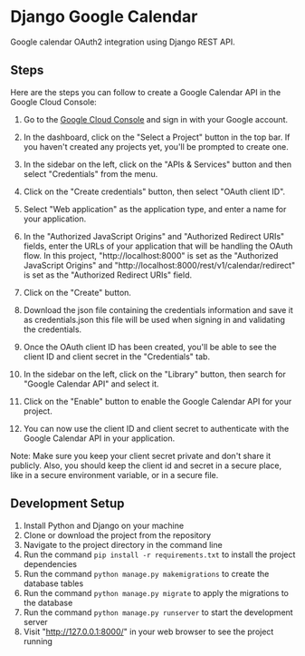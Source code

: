 # Django Google Calendar

Google calendar OAuth2 integration using Django REST API.

## Steps

Here are the steps you can follow to create a Google Calendar API in the Google Cloud Console:

1. Go to the [Google Cloud Console](https://console.cloud.google.com/) and sign in with your Google account.

2. In the dashboard, click on the "Select a Project" button in the top bar. If you haven't created any projects yet, you'll be prompted to create one.

3. In the sidebar on the left, click on the "APIs & Services" button and then select "Credentials" from the menu.

4. Click on the "Create credentials" button, then select "OAuth client ID".

5. Select "Web application" as the application type, and enter a name for your application.

6. In the "Authorized JavaScript Origins" and "Authorized Redirect URIs" fields, enter the URLs of your application that will be handling the OAuth flow.
   In this project, "http://localhost:8000" is set as the "Authorized JavaScript Origins" and "http://localhost:8000/rest/v1/calendar/redirect" is set as the "Authorized Redirect URIs" field.

7. Click on the "Create" button.

8. Download the json file containing the credentials information and save it as credentials.json this file will be used when signing in and validating the credentials.

9. Once the OAuth client ID has been created, you'll be able to see the client ID and client secret in the "Credentials" tab.

10. In the sidebar on the left, click on the "Library" button, then search for "Google Calendar API" and select it.

11. Click on the "Enable" button to enable the Google Calendar API for your project.

12. You can now use the client ID and client secret to authenticate with the Google Calendar API in your application.

Note: Make sure you keep your client secret private and don't share it publicly. Also, you should keep the client id and secret in a secure place, like in a secure environment variable, or in a secure file.

## Development Setup

1. Install Python and Django on your machine
2. Clone or download the project from the repository
3. Navigate to the project directory in the command line
4. Run the command `pip install -r requirements.txt` to install the project dependencies
5. Run the command `python manage.py makemigrations` to create the database tables
6. Run the command `python manage.py migrate` to apply the migrations to the database
7. Run the command `python manage.py runserver` to start the development server
8. Visit "http://127.0.0.1:8000/" in your web browser to see the project running
